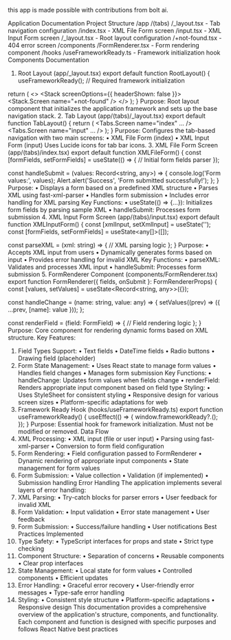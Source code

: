 this app is made possible with contributions from bolt ai.

Application Documentation
Project Structure
/app
  /(tabs)
    /_layout.tsx   - Tab navigation configuration
    /index.tsx     - XML File Form screen
    /input.tsx     - XML Input Form screen
  /_layout.tsx     - Root layout configuration
  /+not-found.tsx  - 404 error screen
/components
  /FormRenderer.tsx - Form rendering component
/hooks
  /useFrameworkReady.ts - Framework initialization hook
Components Documentation
1. Root Layout (app/_layout.tsx)
export default function RootLayout() {
  useFrameworkReady(); // Required framework initialization

  return (
    <>
      <Stack screenOptions={{ headerShown: false }}>
        <Stack.Screen name="+not-found" />
      </Stack>
      <StatusBar style="auto" />
    </>
  );
}
Purpose: Root layout component that initializes the application framework and sets up the base navigation stack.
2. Tab Layout (app/(tabs)/_layout.tsx)
export default function TabLayout() {
  return (
    <Tabs screenOptions={{...}}>
      <Tabs.Screen name="index" ... />
      <Tabs.Screen name="input" ... />
    </Tabs>
  );
}
Purpose: Configures the tab-based navigation with two main screens:
•	XML File Form (index)
•	XML Input Form (input) Uses Lucide icons for tab bar icons.
3. XML File Form Screen (app/(tabs)/index.tsx)
export default function XMLFileForm() {
  const [formFields, setFormFields] = useState(() => {
    // Initial form fields parser
  });

  const handleSubmit = (values: Record<string, any>) => {
    console.log('Form values:', values);
    Alert.alert('Success', 'Form submitted successfully!');
  };
}
Purpose:
•	Displays a form based on a predefined XML structure
•	Parses XML using fast-xml-parser
•	Handles form submission
•	Includes error handling for XML parsing
Key Functions:
•	useState(() => {...}): Initializes form fields by parsing sample XML
•	handleSubmit: Processes form submission
4. XML Input Form Screen (app/(tabs)/input.tsx)
export default function XMLInputForm() {
  const [xmlInput, setXmlInput] = useState('');
  const [formFields, setFormFields] = useState<any[]>([]);

  const parseXML = (xml: string) => {
    // XML parsing logic
  };
}
Purpose:
•	Accepts XML input from users
•	Dynamically generates forms based on input
•	Provides error handling for invalid XML
Key Functions:
•	parseXML: Validates and processes XML input
•	handleSubmit: Processes form submission
5. FormRenderer Component (components/FormRenderer.tsx)
export function FormRenderer({ fields, onSubmit }: FormRendererProps) {
  const [values, setValues] = useState<Record<string, any>>({});
  
  const handleChange = (name: string, value: any) => {
    setValues((prev) => ({ ...prev, [name]: value }));
  };

  const renderField = (field: FormField) => {
    // Field rendering logic
  };
}
Purpose: Core component for rendering dynamic forms based on XML structure.
Key Features:
1.	Field Types Support:
•	Text fields
•	DateTime fields
•	Radio buttons
•	Drawing field (placeholder)
2.	Form State Management:
•	Uses React state to manage form values
•	Handles field changes
•	Manages form submission
Key Functions:
•	handleChange: Updates form values when fields change
•	renderField: Renders appropriate input component based on field type
Styling:
•	Uses StyleSheet for consistent styling
•	Responsive design for various screen sizes
•	Platform-specific adaptations for web
6. Framework Ready Hook (hooks/useFrameworkReady.ts)
export function useFrameworkReady() {
  useEffect(() => {
    window.frameworkReady?.();
  });
}
Purpose: Essential hook for framework initialization. Must not be modified or removed.
Data Flow
1.	XML Processing:
•	XML input (file or user input)
•	Parsing using fast-xml-parser
•	Conversion to form field configuration
2.	Form Rendering:
•	Field configuration passed to FormRenderer
•	Dynamic rendering of appropriate input components
•	State management for form values
3.	Form Submission:
•	Value collection
•	Validation (if implemented)
•	Submission handling
Error Handling
The application implements several layers of error handling:
1.	XML Parsing:
•	Try-catch blocks for parser errors
•	User feedback for invalid XML
2.	Form Validation:
•	Input validation
•	Error state management
•	User feedback
3.	Form Submission:
•	Success/failure handling
•	User notifications
Best Practices Implemented
1.	Type Safety:
•	TypeScript interfaces for props and state
•	Strict type checking
2.	Component Structure:
•	Separation of concerns
•	Reusable components
•	Clear prop interfaces
3.	State Management:
•	Local state for form values
•	Controlled components
•	Efficient updates
4.	Error Handling:
•	Graceful error recovery
•	User-friendly error messages
•	Type-safe error handling
5.	Styling:
•	Consistent style structure
•	Platform-specific adaptations
•	Responsive design
This documentation provides a comprehensive overview of the application's structure, components, and functionality. Each component and function is designed with specific purposes and follows React Native best practices

